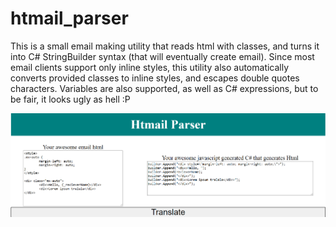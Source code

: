 # htmail_parser

This is a small email making utility that reads html with classes, and turns it into C# StringBuilder syntax (that will eventually create email). Since most email clients support only inline styles, this utility also automatically converts provided classes to inline styles, and escapes double quotes characters. Variables are also supported, as well as C# expressions, but to be fair, it looks ugly as hell :P

![Alt text](/src/htmail_parser_preview.png?raw=true "Preview")
